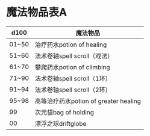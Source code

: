 # 魔法物品表A

| **d100** | **魔法物品**                        |
| -------- | ------------------------------- |
| 01\~50   | 治疗药水potion of healing           |
| 51\~60   | 法术卷轴spell scroll（戏法）            |
| 61\~70   | 攀爬药水potion of climbing          |
| 71\~90   | 法术卷轴spell scroll（1环）            |
| 91\~94   | 法术卷轴spell scroll（2环）            |
| 95\~98   | 高等治疗药水potion of greater healing |
| 99       | 次元袋bag of holding               |
| 00       | 漂浮之球driftglobe                  |
